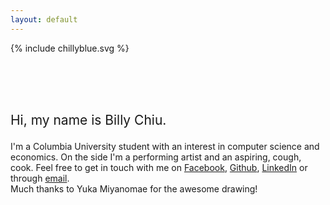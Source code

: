 ```yaml
---
layout: default
---
```


{% include chillyblue.svg %}

<h1><br/></h1>
<div class="center-button" markdown="1">
<p style="font-size:1.5em">Hi, my name is Billy Chiu.</p>

I'm a Columbia University student with an interest in computer science and economics. On the side I'm a performing artist and an aspiring, cough, cook. Feel free to get in touch with me on [Facebook](https://www.facebook.com/billychillybluechiu), [Github](https://github.com/WilliamChiu), [LinkedIn](https://www.linkedin.com/in/william-chiu-2a192033) or through [email](mailto:william@chilly.blue).  
Much thanks to Yuka Miyanomae for the awesome drawing!
</div>

